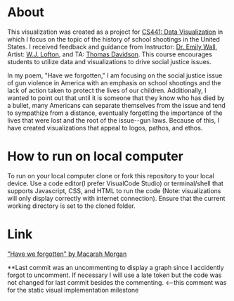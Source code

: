 # About
This visualization was created as a project for [CS441: Data Visualization](https://emilywall.github.io/vis/) in which I focus on the topic of the history of school shootings in the United States. I received feedback and guidance from Instructor: [Dr. Emily Wall](https://emilywall.github.io/), Artist: [W.J. Lofton](http://voyageatl.com/interview/meet-w-j-lofton-w-j-lofton-poet-author/), and TA: [Thomas Davidson](https://tjd45.github.io/). This course encourages students to utilize data and visualizations to drive social justice issues.

In my poem, "Have we forgotten," I am focusing on the social justice issue of gun violence in America with an emphasis on school shootings and the lack of action taken to protect the lives of our children. Additionally, I wanted to point out that until it is someone that they know who has died by a bullet, many Americans can separate themselves from the issue and tend to sympathize from a distance, eventually forgetting the importance of the lives that were lost and the root of the issue--gun laws. Because of this, I have created visualizations that appeal to logos, pathos, and ethos.

# How to run on local computer
To run on your local computer clone or fork this repository to your local device. Use a code editor(I prefer VisualCode Studio) or terminal/shell that supports Javascript, CSS, and HTML to run the code (Note: visualizations will only display correctly with internet connection). Ensure that the current working directory is set to the cloned folder.

# Link
["Have we forgotten" by Macarah Morgan](https://www.macarah.net/)

**Last commit was an uncommenting to display a graph since I accidently forgot to uncomment. If necessary I will use a late token but the code was not changed for last commit besides the commenting. <--this comment was for the static visual implementation milestone

